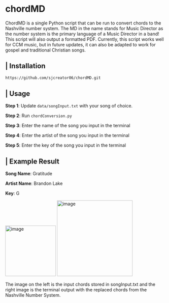 # chordMD

ChordMD is a single Python script that can be run to convert chords to the Nashville number system. The MD in the name stands for Music Director as the number system is the primary language of a Music Director in a band! This script will also output a formatted PDF. Currently, this script works well for CCM music, but in future updates, it can also be adapted to work for gospel and traditional Christian songs.

## | Installation 
```bash
https://github.com/sjcreator06/chordMD.git
```

## | Usage 

**Step 1**: Update `data/songInput.txt` with your song of choice.

**Step 2**: Run `chordConversion.py`

**Step 3**: Enter the name of the song you input in the terminal

**Step 4**: Enter the artist of the song you input in the terminal

**Step 5**: Enter the key of the song you input in the terminal

## | Example Result
**Song Name**: Gratitude

**Artist Name**: Brandon Lake

**Key**: G

<img width="159" alt="image" src="https://github.com/user-attachments/assets/1b838280-cd4f-4386-812a-2a10a7852408" />

<img width="238" alt="image" src="https://github.com/user-attachments/assets/fd31c712-59a2-4069-9986-533040fff157" />

The image on the left is the input chords stored in songInput.txt and the right image is the terminal output with the replaced chords from the Nashville Number System.
